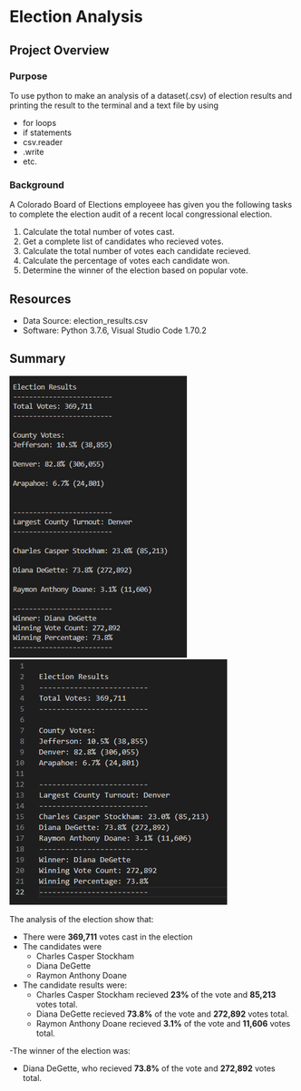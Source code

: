 # Election Analysis

## Project Overview

### Purpose
To use python to make an analysis of a dataset(.csv) of election results and printing the result to the terminal and a text file by using
- for loops
- if statements
- csv.reader
- .write
- etc.

### Background
A Colorado Board of Elections employeee has given you the following tasks to complete the election audit of a recent local congressional election.
1. Calculate the total number of votes cast.
2. Get a complete list of candidates who recieved votes.
3. Calculate the total number of votes each candidate recieved.
4. Calculate the percentage of votes each candidate won.
5. Determine the winner of the election based on popular vote.

## Resources
- Data Source: election_results.csv
- Software: Python 3.7.6, Visual Studio Code 1.70.2

## Summary

![module3deliverable1](resources_for_module_3_readme/module3deliverable1.png)
![module3deliverable2](resources_for_module_3_readme/module3deliverable2.png) 

The analysis of the election show that:
- There were **369,711** votes cast in the election
- The candidates were
  - Charles Casper Stockham
  - Diana DeGette
  - Raymon Anthony Doane
- The candidate results were:
  - Charles Casper Stockham recieved **23%** of the vote and **85,213** votes total.
  - Diana DeGette recieved **73.8%** of the vote and **272,892** votes total.
  - Raymon Anthony Doane recieved **3.1%** of the vote and **11,606** votes total.

-The winner of the election was:
  - Diana DeGette, who recieved **73.8%** of the vote and **272,892** votes total.
